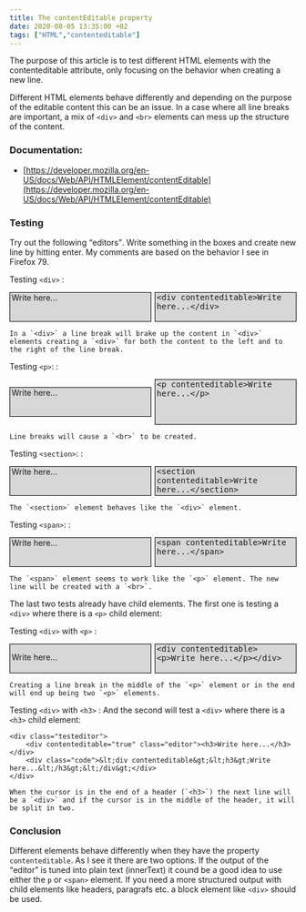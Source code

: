 ```yaml
---
title: The contentEditable property
date: 2020-08-05 13:35:00 +02
tags: ["HTML","contenteditable"]
---
```


The purpose of this article is to test different HTML elements with the contenteditable attribute, only focusing on the behavior when creating a new line.

Different HTML elements behave differently and depending on the purpose of the editable content this can be an issue.
In a case where all line breaks are important, a mix of `<div>` and `<br>` elements can mess up the structure of the content. 



### Documentation:

- [https://developer.mozilla.org/en-US/docs/Web/API/HTMLElement/contentEditable](https://developer.mozilla.org/en-US/docs/Web/API/HTMLElement/contentEditable)

### Testing

Try out the following <q>editors</q>. Write something in the boxes and create new line by hitting enter. My comments are based on the behavior I see in Firefox 79.

Testing `<div>`
:   <div class="testeditor">
    	<div contenteditable="true" class="editor">Write here...</div>
    	<div class="code">&lt;div contenteditable&gt;Write here...&lt;/div&gt;</div>
    </div>

    In a `<div>` a line break will brake up the content in `<div>` elements creating a `<div>` for both the content to the left and to the right of the line break.

Testing `<p>`:
:   <div class="testeditor">
    	<p contenteditable="true" class="editor">Write here...</p>
    	<div class="code">&lt;p contenteditable&gt;Write here...&lt;/p&gt;</div>
    </div>

    Line breaks will cause a `<br>` to be created.

Testing `<section>`:
:   <div class="testeditor">
    	<section contenteditable="true" class="editor">Write here...</section>
    	<div class="code">&lt;section contenteditable&gt;Write here...&lt;/section&gt;</div>
    </div>

    The `<section>` element behaves like the `<div>` element.

Testing `<span>`:
:   <div class="testeditor">
    	<span contenteditable="true" class="editor">Write here...</span>
    	<div class="code">&lt;span contenteditable&gt;Write here...&lt;/span&gt;</div>
    </div>

    The `<span>` element seems to work like the `<p>` element. The new line will be created with a `<br>`.

The last two tests already have child elements. The first one is testing a `<div>` where there is a `<p>` child element:

Testing `<div>` with `<p>`
:   <div class="testeditor">
    	<div contenteditable="true" class="editor"><p>Write here...</p></div>
    	<div class="code">&lt;div contenteditable&gt;&lt;p&gt;Write here...&lt;/p&gt;&lt;/div&gt;</div>
    </div>

    Creating a line break in the middle of the `<p>` element or in the end will end up being two `<p>` elements.

Testing `<div>` with `<h3>`
:   And the second will test a `<div>` where there is a `<h3>` child element:

    <div class="testeditor">
    	<div contenteditable="true" class="editor"><h3>Write here...</h3></div>
    	<div class="code">&lt;div contenteditable&gt;&lt;h3&gt;Write here...&lt;/h3&gt;&lt;/div&gt;</div>
    </div>

    When the cursor is in the end of a header (`<h3>`) the next line will be a `<div>` and if the cursor is in the middle of the header, it will be split in two.


### Conclusion

Different elements behave differently when they have the property `contenteditable`.
As I see it there are two options.
If the output of the <q>editor</q> is tuned into plain text (innerText) it cound be a good idea to use either the `p` or `<span>` element.
If you need a more structured output with child elements like headers, paragrafs etc. a block element like `<div>` should be used.


<style type="text/css">
	.testeditor {display: flex; justify-content: space-between;}

	.code, .editor {border: thin black solid; padding: 0 .5%; width: 48%; min-height: 50px; background-color: rgba(0,0,0,.15);}
	span.editor {display: block;}
	.code {font-family: monospace;}
</style>

<script type="text/javascript">
	document.querySelectorAll('.editor').forEach(editor => {
		editor.addEventListener('keyup', e => {
			let type = e.target.tagName.toLowerCase();
			e.target.parentElement.querySelector('div.code').innerText = `<${type} contenteditable>${e.target.innerHTML}</${type}>`;
		});
	});
</script>